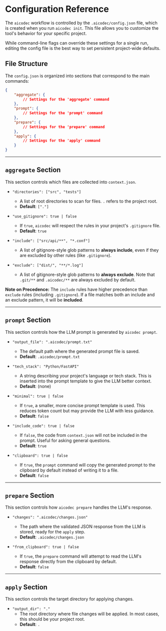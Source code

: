 # Configuration Reference

The `aicodec` workflow is controlled by the `.aicodec/config.json` file, which is created when you run `aicodec init`. This file allows you to customize the tool's behavior for your specific project.

While command-line flags can override these settings for a single run, editing the config file is the best way to set persistent project-wide defaults.

## File Structure

The `config.json` is organized into sections that correspond to the main commands:

```json
{
    "aggregate": {
        // Settings for the 'aggregate' command
    },
    "prompt": {
        // Settings for the 'prompt' command
    },
    "prepare": {
        // Settings for the 'prepare' command
    },
    "apply": {
        // Settings for the 'apply' command
    }
}
```

---

## `aggregate` Section

This section controls which files are collected into `context.json`.

-   `"directories": ["src", "tests"]`
    -   A list of root directories to scan for files. `.` refers to the project root.
    -   **Default**: `["."]`

-   `"use_gitignore": true | false`
    -   If `true`, `aicodec` will respect the rules in your project's `.gitignore` file.
    -   **Default**: `true`

-   `"include": ["src/api/**", "*.conf"]`
    -   A list of gitignore-style glob patterns to **always include**, even if they are excluded by other rules (like `.gitignore`).

-   `"exclude": ["dist/", "**/*.log"]`
    -   A list of gitignore-style glob patterns to **always exclude**. Note that `.git/**` and `.aicodec/**` are always excluded by default.

**Note on Precedence:** The `include` rules have higher precedence than `exclude` rules (including `.gitignore`). If a file matches both an include and an exclude pattern, it will be **included**.

---

## `prompt` Section

This section controls how the LLM prompt is generated by `aicodec prompt`.

-   `"output_file": ".aicodec/prompt.txt"`
    -   The default path where the generated prompt file is saved.
    -   **Default**: `.aicodec/prompt.txt`

-   `"tech_stack": "Python/FastAPI"`
    -   A string describing your project's language or tech stack. This is inserted into the prompt template to give the LLM better context.
    -   **Default**: (none)

-   `"minimal": true | false`
    -   If `true`, a smaller, more concise prompt template is used. This reduces token count but may provide the LLM with less guidance.
    -   **Default**: `false`

-   `"include_code": true | false`
    -   If `false`, the code from `context.json` will not be included in the prompt. Useful for asking general questions.
    -   **Default**: `true`

-   `"clipboard": true | false`
    -   If `true`, the `prompt` command will copy the generated prompt to the clipboard by default instead of writing it to a file.
    -   **Default**: `false`

---

## `prepare` Section

This section controls how `aicodec prepare` handles the LLM's response.

-   `"changes": ".aicodec/changes.json"`
    -   The path where the validated JSON response from the LLM is stored, ready for the `apply` step.
    -   **Default**: `.aicodec/changes.json`

-   `"from_clipboard": true | false`
    -   If `true`, the `prepare` command will attempt to read the LLM's response directly from the clipboard by default.
    -   **Default**: `false`

---

## `apply` Section

This section controls the target directory for applying changes.

-   `"output_dir": "."`
    -   The root directory where file changes will be applied. In most cases, this should be your project root.
    -   **Default**: `.`
